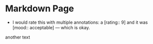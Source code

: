 # Markdown Page

* I would rate this with multiple annotations: a [rating:: 9] and it was [mood:: acceptable] — which is okay.

another text